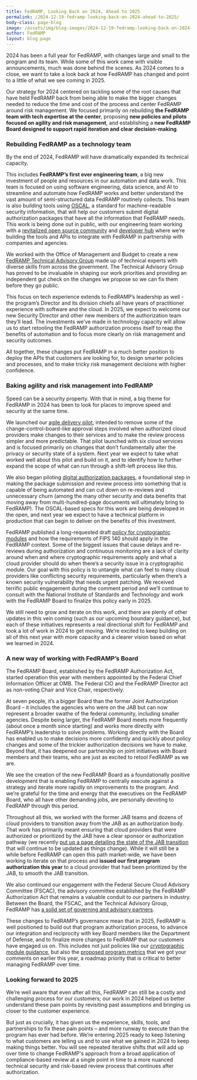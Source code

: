 ```yaml
---
title: FedRAMP, Looking Back on 2024, Ahead to 2025
permalink: /2024-12-19-fedramp-looking-back-on-2024-ahead-to-2025/
body-class: page-blog
image: /assets/img/blog-images/2024-12-19-fedramp-looking-back-on-2024-ahead-to-2025.png
author: FedRAMP
layout: blog-page
---
```


2024 has been a full year for FedRAMP, with changes large and small to the program and its team. While some of this work came with visible announcements, much was done behind the scenes. As 2024 comes to a close, we want to take a look back at how FedRAMP has changed and point to a little of what we see coming in 2025.

Our strategy for 2024 centered on tackling some of the root causes that have held FedRAMP back from being able to make the bigger changes needed to reduce the time and cost of the process and center FedRAMP around risk management. We focused primarily on rebuilding **the FedRAMP team with tech expertise at the center**, proposing **new policies and pilots focused on agility and risk management**, and establishing a **new FedRAMP Board designed to support rapid iteration and clear decision-making**.

<h3>Rebuilding FedRAMP as a technology team</h3>

By the end of 2024, FedRAMP will have dramatically expanded its technical capacity. 

This includes **FedRAMP’s first ever engineering team**, a big new investment of people and resources in our automation and data work. This team is focused on using software engineering, data science, and AI to streamline and automate how FedRAMP works and better understand the vast amount of semi-structured data FedRAMP routinely collects. This team is also building tools using <a href="https://pages.nist.gov/OSCAL/about/" target="_blank" rel="noopener noreferrer">OSCAL</a>, a standard for machine-readable security information, that will help our customers submit digital authorization packages that have all the information that FedRAMP needs. This work is being done out in public, with our engineering team working with a <a href="https://github.com/gsa/fedramp-automation" target="_blank" rel="noopener noreferrer">revitalized open source community</a> and <a href="https://automate.fedramp.gov/" target="_blank" rel="noopener noreferrer">developer hub</a> where we’re building the tools and APIs to integrate with FedRAMP in partnership with companies and agencies.

We worked with the Office of Management and Budget to create a new <a href="https://www.gsa.gov/about-us/newsroom/news-releases/fedramp-launches-technical-advisory-group-to-help-05212024" target="_blank" rel="noopener noreferrer">FedRAMP Technical Advisory Group</a> made up of technical experts with diverse skills from across the government. The Technical Advisory Group has proved to be invaluable in shaping our work priorities and providing an independent gut check on the changes we propose so we can fix them before they go public.

This focus on tech experience extends to FedRAMP’s leadership as well - the program’s Director and its division chiefs all have years of practitioner experience with software and the cloud. In 2025, we expect to welcome our new Security Director and other new members of the authorization team they’ll lead. The investments we’ve made in technology capacity will allow us to start retooling the FedRAMP authorization process itself to reap the benefits of automation and to focus more clearly on risk management and security outcomes.

All together, these changes put FedRAMP in a much better position to deploy the APIs that customers are looking for, to design smarter policies and processes, and to make tricky risk management decisions with higher confidence.

<h3>Baking agility and risk management into FedRAMP</h3>

Speed can be a security property. With that in mind, a big theme for FedRAMP in 2024 has been to look for places to improve speed and security at the same time. 

We launched our <a href="https://www.fedramp.gov/2024-09-27-agile-delivery-pilot-update/" target="_blank" rel="noopener noreferrer">agile delivery pilot</a>, intended to remove some of the change-control-board-like approval steps involved when authorized cloud providers make changes to their services and to make the review process simpler and more predictable. That pilot launched with six cloud services and is focused primarily on changes that don’t fundamentally alter the privacy or security state of a system. Next year we expect to take what worked well about this pilot and build on it, and to identify how to further expand the scope of what can run through a shift-left process like this.

We also began piloting <a href="https://www.fedramp.gov/2024-08-28-digital-authorization-pilot/" target="_blank" rel="noopener noreferrer">digital authorization packages</a>, a foundational step in making the package submission and review process into something that is capable of being automated and can cut down on re-reviews and unnecessary churn (among the many other security and data benefits that moving away from multi-hundred-page documents will ultimately bring to FedRAMP). The OSCAL-based specs for this work are being developed in the open, and next year we expect to have a technical platform in production that can begin to deliver on the benefits of this investment.

FedRAMP published a long-requested draft <a href="https://www.fedramp.gov/2024-08-09-strengthening-the-use-of-cryptography-to-secure-federal-cloud-systems/" target="_blank" rel="noopener noreferrer">policy for cryptographic modules</a> and how the requirements of FIPS 140 should apply in the FedRAMP context. Some of the biggest issues that cause delays and re-reviews during authorization and continuous monitoring are a lack of clarity around when and where cryptographic requirements apply and what a cloud provider should do when there’s a security issue in a cryptographic module. Our goal with this policy is to untangle what can feel to many cloud providers like conflicting security requirements, particularly when there’s a known security vulnerability that needs urgent patching. We received terrific public engagement during the comment period and we’ll continue to consult with the National Institute of Standards and Technology and work with the FedRAMP Board to finalize this policy early in 2025.

We still need to grow and iterate on this work, and there are plenty of other updates in this vein coming (such as our upcoming boundary guidance), but each of these initiatives represents a real directional shift for FedRAMP and took a lot of work in 2024 to get moving. We’re excited to keep building on all of this next year with more capacity and a clearer vision based on what we learned in 2024.

<h3>A new way of working with FedRAMP’s Board</h3>

The FedRAMP Board, established by the FedRAMP Authorization Act, started operation this year with members appointed by the Federal Chief Information Officer at OMB. The Federal CIO and the FedRAMP Director act as non-voting Chair and Vice Chair, respectively. 

At seven people, it’s a bigger Board than the former Joint Authorization Board – it includes the agencies who were on the JAB but can now represent a broader swathe of the federal community, including smaller agencies. Despite being larger, the FedRAMP Board meets more frequently (about once a month since starting) and works more directly with FedRAMP’s leadership to solve problems. Working directly with the Board has enabled us to make decisions more confidently and quickly about policy changes and some of the trickier authorization decisions we have to make. Beyond that, it has deepened our partnership on joint initiatives with Board members and their teams, who are just as excited to retool FedRAMP as we are.

We see the creation of the new FedRAMP Board as a foundationally positive development that is enabling FedRAMP to centrally execute against a strategy and iterate more rapidly on improvements to the program. And we’re grateful for the time and energy that the executives on the FedRAMP Board, who all have other demanding jobs, are personally devoting to FedRAMP through this period. 

Throughout all this, we worked with the former JAB teams and dozens of cloud providers to transition away from the JAB as an authorization body. That work has primarily meant ensuring that cloud providers that were authorized or prioritized by the JAB have a clear sponsor or authorization pathway (we recently <a href="https://www.fedramp.gov/updates/jab/" target="_blank" rel="noopener noreferrer">put up a page detailing the state of the JAB transition</a> that will continue to be updated as things change). While it will still be a while before FedRAMP can open this path market-wide, we have been working to iterate on that process and **issued our first program authorization this year** to a cloud provider that had been prioritized by the JAB, to smooth the JAB transition.

We also continued our engagement with the Federal Secure Cloud Advisory Committee (FSCAC), the advisory committee established by the FedRAMP Authorization Act that remains a valuable conduit to our partners in industry. Between the Board, the FSCAC, and the Technical Advisory Group, FedRAMP has <a href="https://www.fedramp.gov/governance/" target="_blank" rel="noopener noreferrer">a solid set of governing and advisory partners</a>.

These changes to FedRAMP’s governance mean that in 2025, FedRAMP is well positioned to build out that program authorization process, to advance our integration and reciprocity with key Board members like the Department of Defense, and to finalize more changes to FedRAMP that our customers have engaged us on. This includes not just policies like our <a href="https://www.fedramp.gov/2024-08-09-strengthening-the-use-of-cryptography-to-secure-federal-cloud-systems/" target="_blank" rel="noopener noreferrer">cryptographic module guidance</a>, but also the <a href="https://www.fedramp.gov/2024-07-30-fedramps-metrics-for-public-comment/" target="_blank" rel="noopener noreferrer">proposed program metrics</a> that we got your comments on earlier this year, a roadmap priority that is critical to better managing FedRAMP over time.

<h3>Looking forward to 2025</h3>

We’re well aware that even after all this, FedRAMP can still be a costly and challenging process for our customers; our work in 2024 helped us better understand these pain points by revisiting past assumptions and bringing us closer to the customer experience. 

But just as crucially, it has given us the experience, skills, tools, and partnerships to fix these pain points – and more runway to execute than the program has ever had before. We’re entering 2025 ready to keep listening to what customers are telling us and to use what we gained in 2024 to keep making things better. You will see repeated iterative shifts that will add up over time to change FedRAMP's approach from a broad application of compliance-based review at a single point in time to a more nuanced technical security and risk-based review process that continues after authorization.
